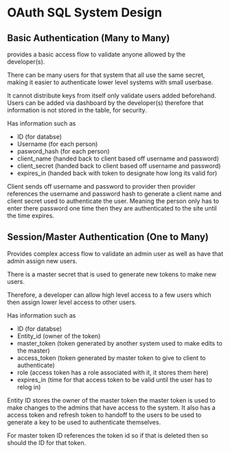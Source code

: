 # OAuth SQL System Design

## Basic Authentication (Many to Many)

provides a basic access flow to validate anyone allowed by the developer(s).

There can be many users for that system that all use the same secret, making it easier to authenticate lower level systems with small userbase.

It cannot distribute keys from itself only validate users added beforehand.
Users can be added via dashboard by the developer(s) therefore that information is not stored in the table, for security.

Has information such as

- ID (for databse)
- Username (for each person)
- pasword_hash (for each person)
- client_name (handed back to client based off username and password)
- client_secret (handed back to client based off username and password)
- expires_in (handed back with token to designate how long its valid for)

Client sends off username and password to provider then provider references the username and password hash to generate a client name and client secret used to authenticate the user. Meaning the person only has to enter there password one time then they are authenticated to the site until the time expires.

## Session/Master Authentication (One to Many)

Provides complex access flow to validate an admin user as well as have that admin assign new users.

There is a master secret that is used to generate new tokens to make new users.

Therefore, a developer can allow high level access to a few users which then assign lower level access to other users.

Has information such as

- ID (for databse)
- Entity_id (owner of the token)
- master_token (token generated by another system used to make edits to the master)
- access_token (token generated by master token to give to client to authenticate)
- role (access token has a role associated with it, it stores them here)
- expires_in (time for that access token to be valid until the user has to relog in)

Entity ID stores the owner of the master token the master token is used to make changes to the admins that have access to the system. It also has a access token and refresh token to handoff to the users to be used to generate a key to be used to authenticate themselves.

For master token ID references the token id so if that is deleted then so should the ID for that token.
